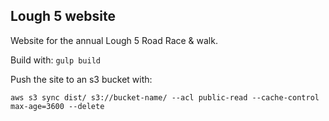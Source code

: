 ## Lough 5 website

Website for the annual Lough 5 Road Race & walk.

Build with: `gulp build`

Push the site to an s3 bucket with:

`aws s3 sync dist/ s3://bucket-name/ --acl public-read --cache-control max-age=3600 --delete`